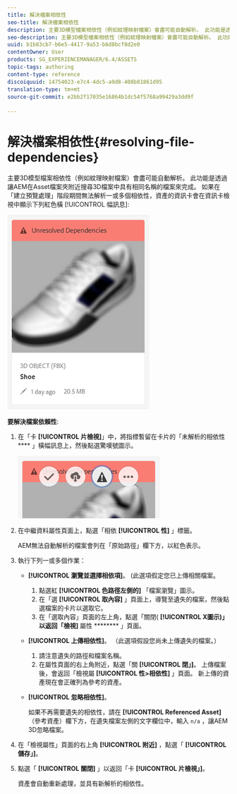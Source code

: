 ```yaml
---
title: 解決檔案相依性
seo-title: 解決檔案相依性
description: 主要3D模型檔案相依性（例如紋理映射檔案）會盡可能自動解析。 此功能是透過讓AEM在Asset檔案夾附近搜尋3D檔案中具有相同名稱的檔案來完成。
seo-description: 主要3D模型檔案相依性（例如紋理映射檔案）會盡可能自動解析。 此功能是透過讓AEM在Asset檔案夾附近搜尋3D檔案中具有相同名稱的檔案來完成。
uuid: b1b83cb7-b6e5-4417-9a53-b6d8bcf8d2e0
contentOwner: User
products: SG_EXPERIENCEMANAGER/6.4/ASSETS
topic-tags: authoring
content-type: reference
discoiquuid: 14754023-e7c4-4dc5-a9d8-408b81861d95
translation-type: tm+mt
source-git-commit: e2bb2f17035e16864b1dc54f5768a99429a3dd9f

---
```



# 解決檔案相依性{#resolving-file-dependencies}

主要3D模型檔案相依性（例如紋理映射檔案）會盡可能自動解析。 此功能是透過讓AEM在Asset檔案夾附近搜尋3D檔案中具有相同名稱的檔案來完成。 如果在「建立預覽處理」階段期間無法解析一或多個相依性，資產的資訊卡會在資訊卡檢視中顯示下列紅色橫 [!UICONTROL 幅訊息]:

![chlimage_1-189](assets/chlimage_1-189.png)

**要解決檔案依賴性**:

1. 在「卡 **[!UICONTROL 片檢視]**」中，將指標暫留在卡片的「未解析的相依性 **** 」橫幅訊息上，然後點選驚嘆號圖示。

   ![chlimage_1-190](assets/chlimage_1-190.png)

1. 在中繼資料屬性頁面上，點選「相依 **[!UICONTROL 性]** 」標籤。

   AEM無法自動解析的檔案會列在「原始路徑」欄下方，以紅色表示。

1. 執行下列一或多個作業：

   * **[!UICONTROL 瀏覽並選擇相依項]**。 (此選項假定您已上傳相關檔案。

      1. 點選紅 **[!UICONTROL 色路徑左側的]** 「檔案瀏覽」圖示。
      1. 在「選 **[!UICONTROL 取內容]** 」頁面上，導覽至遺失的檔案，然後點選檔案的卡片以選取它。
      1. 在「選取內容」頁面的左上角，點選「關閉( **[!UICONTROL X圖示)」以返回「檢視]** 屬性 ******** 」頁面。
   * **[!UICONTROL 上傳相依性]**。 （此選項假設您尚未上傳遺失的檔案。）

      1. 請注意遺失的路徑和檔案名稱。
      1. 在屬性頁面的右上角附近，點選「關 **[!UICONTROL 閉」]**。
   上傳檔案後，會返回「檢視屬 **[!UICONTROL 性>相依性]** 」頁面。 新上傳的資產現在會正確列為參考的資產。

   * **[!UICONTROL 忽略相依性]**。

      如果不再需要遺失的相依性，請在 **[!UICONTROL Referenced Asset]** （參考資產）欄下方，在遺失檔案左側的文字欄位中，輸入 `n/a` ，讓AEM 3D忽略檔案。



1. 在「檢視屬性」頁面的右上角 **[!UICONTROL 附近]** ，點選「 **[!UICONTROL 儲存」]**。
1. 點選「 **[!UICONTROL 關閉]** 」以返回「卡 **[!UICONTROL 片檢視」]**。

   資產會自動重新處理，並具有新解析的相依性。

